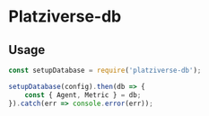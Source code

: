 # Platziverse-db

## Usage

``` js
const setupDatabase = require('platziverse-db');

setupDatabase(config).then(db => {
    const { Agent, Metric } = db;
}).catch(err => console.error(err));
```